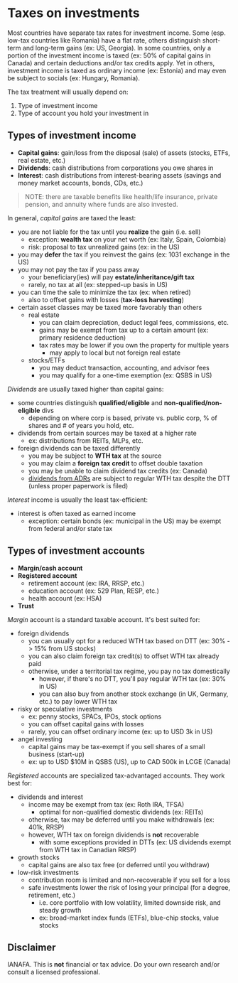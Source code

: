 # Taxes on investments

Most countries have separate tax rates for investment income. Some (esp. low-tax countries like Romania) have a flat rate, others distinguish short-term and long-term gains (ex: US, Georgia). In some countries, only a portion of the investment income is taxed (ex: 50% of capital gains in Canada) and certain deductions and/or tax credits apply. Yet in others, investment income is taxed as ordinary income (ex: Estonia) and may even be subject to socials (ex: Hungary, Romania).

The tax treatment will usually depend on:

1. Type of investment income
2. Type of account you hold your investment in

## Types of investment income

- **Capital gains**: gain/loss from the disposal (sale) of assets (stocks, ETFs, real estate, etc.)
- **Dividends**: cash distributions from corporations you owe shares in
- **Interest**: cash distributions from interest-bearing assets (savings and money market accounts, bonds, CDs, etc.)

> NOTE: there are taxable benefits like health/life insurance, private pension, and annuity where funds are also invested.

In general, _capital gains_ are taxed the least:

- you are not liable for the tax until you **realize** the gain (i.e. sell)
  - exception: **wealth tax** on your net worth (ex: Italy, Spain, Colombia)
  - risk: proposal to tax unrealized gains (ex: in the US)
- you may **defer** the tax if you reinvest the gains (ex: 1031 exchange in the US)
- you may not pay the tax if you pass away
  - your beneficiary(ies) will pay **estate/inheritance/gift tax**
  - rarely, no tax at all (ex: stepped-up basis in US)
- you can time the sale to minimize the tax (ex: when retired)
  - also to offset gains with losses (**tax-loss harvesting**)
- certain asset classes may be taxed more favorably than others
  - real estate
    - you can claim depreciation, deduct legal fees, commissions, etc.
    - gains may be exempt from tax up to a certain amount (ex: primary residence deduction)
    - tax rates may be lower if you own the property for multiple years
      - may apply to local but not foreign real estate
  - stocks/ETFs
    - you may deduct transaction, accounting, and advisor fees
    - you may qualify for a one-time exemption (ex: QSBS in US)

_Dividends_ are usually taxed higher than capital gains:

- some countries distinguish **qualified/eligible** and **non-qualified/non-eligible** divs
  - depending on where corp is based, private vs. public corp, % of shares and # of years you hold, etc.
- dividends from certain sources may be taxed at a higher rate
  - ex: distributions from REITs, MLPs, etc.
- foreign dividends can be taxed differently
  - you may be subject to **WTH tax** at the source
  - you may claim a **foreign tax credit** to offset double taxation
  - you may be unable to claim dividend tax credits (ex: Canada)
  - [dividends from ADRs](https://www.dividend.com/portfolio-management-channel/how-does-taxation-of-adr-stocks-affect-investors/) are subject to regular WTH tax despite the DTT (unless proper paperwork is filed)

_Interest_ income is usually the least tax-efficient:

- interest is often taxed as earned income
  - exception: certain bonds (ex: municipal in the US) may be exempt from federal and/or state tax

## Types of investment accounts

- **Margin/cash account**
- **Registered account**
  - retirement account (ex: IRA, RRSP, etc.)
  - education account (ex: 529 Plan, RESP, etc.)
  - health account (ex: HSA)
- **Trust**

_Margin_ account is a standard taxable account. It's best suited for:

- foreign dividends
  - you can usually opt for a reduced WTH tax based on DTT (ex: 30% -> 15% from US stocks)
  - you can also claim foreign tax credit(s) to offset WTH tax already paid
  - otherwise, under a territorial tax regime, you pay no tax domestically
    - however, if there's no DTT, you'll pay regular WTH tax (ex: 30% in US)
    - you can also buy from another stock exchange (in UK, Germany, etc.) to pay lower WTH tax
- risky or speculative investments
  - ex: penny stocks, SPACs, IPOs, stock options
  - you can offset capital gains with losses
  - rarely, you can offset ordinary income (ex: up to USD 3k in US)
- angel investing
  - capital gains may be tax-exempt if you sell shares of a small business (start-up)
  - ex: up to USD $10M in QSBS (US), up to CAD 500k in LCGE (Canada)

_Registered_ accounts are specialized tax-advantaged accounts. They work best for:

- dividends and interest
  - income may be exempt from tax (ex: Roth IRA, TFSA)
    - optimal for non-qualified domestic dividends (ex: REITs)
  - otherwise, tax may be deferred until you make withdrawals (ex: 401k, RRSP)
  - however, WTH tax on foreign dividends is **not** recoverable
    - with some exceptions provided in DTTs (ex: US dividends exempt from WTH tax in Canadian RRSP)
- growth stocks
  - capital gains are also tax free (or deferred until you withdraw)
- low-risk investments
  - contribution room is limited and non-recoverable if you sell for a loss
  - safe investments lower the risk of losing your principal (for a degree, retirement, etc.)
    - i.e. core portfolio with low volatility, limited downside risk, and steady growth
    - ex: broad-market index funds (ETFs), blue-chip stocks, value stocks

## Disclaimer

IANAFA. This is **not** financial or tax advice. Do your own research and/or consult a licensed professional.
